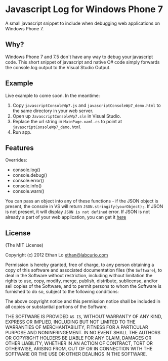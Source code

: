 # Javascript Log for Windows Phone 7 #

A small javascript snippet to include when debugging web applications on Windows Phone 7.

## Why? ##

Windows Phone 7 and 7.5 don`t have any way to debug your javascript code. This short snippet of javascript and native C# code simply forwards the console.log output to the Visual Studio Output.

## Example ##

Live example to come soon. In the meantime:

1. Copy `javascriptConsoleWp7.js` and `javascriptConsoleWp7_demo.html` to the same directory in your web server.
2. Open up `JavascriptConsoleWp7.sln` in Visual Studio.
3. Replace the url string in `MainPage.xaml.cs` to point at `javascriptConsoleWp7_demo.html`
4. Run app.

## Features ##

Overrides:
* console.log()
* console.debug()
* console.error()
* console.info()
* console.warn()

You can pass an object into any of these functions - if the JSON object is present, the console in VS will return `JSON.stringify(yourObject);`. If JSON is not present, it will display `JSON is not defined` error. If JSON is not already a part of your web application, you can get it [here](https://github.com/douglascrockford/JSON-js)

## License ##

(The MIT License)

Copyright (c) 2012 Ethan Lo <ethan@labcurio.com>

Permission is hereby granted, free of charge, to any person obtaining a copy of this software and associated documentation files (the `Software`), to deal in the Software without restriction, including without limitation the rights to use, copy, modify, merge, publish, distribute, sublicense, and/or sell copies of the Software, and to permit persons to whom the Software is furnished to do so, subject to the following conditions:

The above copyright notice and this permission notice shall be included in all copies or substantial portions of the Software.

THE SOFTWARE IS PROVIDED `AS IS`, WITHOUT WARRANTY OF ANY KIND, EXPRESS OR IMPLIED, INCLUDING BUT NOT LIMITED TO THE WARRANTIES OF MERCHANTABILITY, FITNESS FOR A PARTICULAR PURPOSE AND NONINFRINGEMENT. IN NO EVENT SHALL THE AUTHORS OR COPYRIGHT HOLDERS BE LIABLE FOR ANY CLAIM, DAMAGES OR OTHER LIABILITY, WHETHER IN AN ACTION OF CONTRACT, TORT OR OTHERWISE, ARISING FROM, OUT OF OR IN CONNECTION WITH THE SOFTWARE OR THE USE OR OTHER DEALINGS IN THE SOFTWARE.